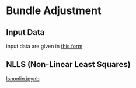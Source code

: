 # Bundle Adjustment 

## Input Data 

input data are given in [this form](https://github.com/teruyuki-yamasaki/VAMR/blob/main/exercise09/inputdata.md)


## NLLS (Non-Linear Least Squares) 
[lsnonlin.ipynb](https://github.com/teruyuki-yamasaki/VAMR/blob/main/exercise09/lsnonlib.ipynb)
